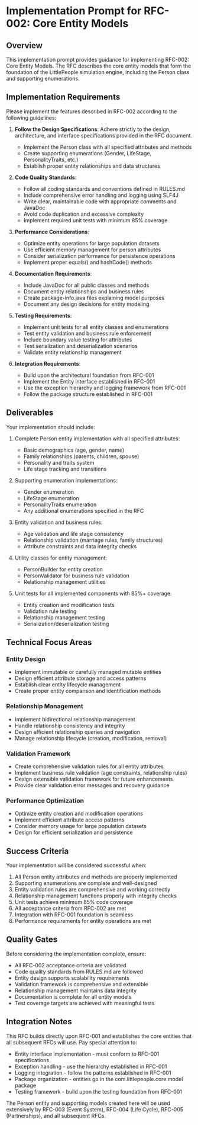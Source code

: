 # Implementation Prompt for RFC-002: Core Entity Models

## Overview

This implementation prompt provides guidance for implementing RFC-002: Core Entity Models. The RFC describes the core entity models that form the foundation of the LittlePeople simulation engine, including the Person class and supporting enumerations.

## Implementation Requirements

Please implement the features described in RFC-002 according to the following guidelines:

1. **Follow the Design Specifications**: Adhere strictly to the design, architecture, and interface specifications provided in the RFC document.
   - Implement the Person class with all specified attributes and methods
   - Create supporting enumerations (Gender, LifeStage, PersonalityTraits, etc.)
   - Establish proper entity relationships and data structures

2. **Code Quality Standards**:
   - Follow all coding standards and conventions defined in RULES.md
   - Include comprehensive error handling and logging using SLF4J
   - Write clear, maintainable code with appropriate comments and JavaDoc
   - Avoid code duplication and excessive complexity
   - Implement required unit tests with minimum 85% coverage

3. **Performance Considerations**:
   - Optimize entity operations for large population datasets
   - Use efficient memory management for person attributes
   - Consider serialization performance for persistence operations
   - Implement proper equals() and hashCode() methods

4. **Documentation Requirements**:
   - Include JavaDoc for all public classes and methods
   - Document entity relationships and business rules
   - Create package-info.java files explaining model purposes
   - Document any design decisions for entity modeling

5. **Testing Requirements**:
   - Implement unit tests for all entity classes and enumerations
   - Test entity validation and business rule enforcement
   - Include boundary value testing for attributes
   - Test serialization and deserialization scenarios
   - Validate entity relationship management

6. **Integration Requirements**:
   - Build upon the architectural foundation from RFC-001
   - Implement the Entity interface established in RFC-001
   - Use the exception hierarchy and logging framework from RFC-001
   - Follow the package structure established in RFC-001

## Deliverables

Your implementation should include:

1. Complete Person entity implementation with all specified attributes:
   - Basic demographics (age, gender, name)
   - Family relationships (parents, children, spouse)
   - Personality and traits system
   - Life stage tracking and transitions

2. Supporting enumeration implementations:
   - Gender enumeration
   - LifeStage enumeration  
   - PersonalityTraits enumeration
   - Any additional enumerations specified in the RFC

3. Entity validation and business rules:
   - Age validation and life stage consistency
   - Relationship validation (marriage rules, family structures)
   - Attribute constraints and data integrity checks

4. Utility classes for entity management:
   - PersonBuilder for entity creation
   - PersonValidator for business rule validation
   - Relationship management utilities

5. Unit tests for all implemented components with 85%+ coverage:
   - Entity creation and modification tests
   - Validation rule testing
   - Relationship management testing
   - Serialization/deserialization testing

## Technical Focus Areas

### Entity Design
- Implement immutable or carefully managed mutable entities
- Design efficient attribute storage and access patterns
- Establish clear entity lifecycle management
- Create proper entity comparison and identification methods

### Relationship Management
- Implement bidirectional relationship management
- Handle relationship consistency and integrity
- Design efficient relationship queries and navigation
- Manage relationship lifecycle (creation, modification, removal)

### Validation Framework
- Create comprehensive validation rules for all entity attributes
- Implement business rule validation (age constraints, relationship rules)
- Design extensible validation framework for future enhancements
- Provide clear validation error messages and recovery guidance

### Performance Optimization
- Optimize entity creation and modification operations
- Implement efficient attribute access patterns
- Consider memory usage for large population datasets
- Design for efficient serialization and persistence

## Success Criteria

Your implementation will be considered successful when:

1. All Person entity attributes and methods are properly implemented
2. Supporting enumerations are complete and well-designed
3. Entity validation rules are comprehensive and working correctly
4. Relationship management functions properly with integrity checks
5. Unit tests achieve minimum 85% code coverage
6. All acceptance criteria from RFC-002 are met
7. Integration with RFC-001 foundation is seamless
8. Performance requirements for entity operations are met

## Quality Gates

Before considering the implementation complete, ensure:

- All RFC-002 acceptance criteria are validated
- Code quality standards from RULES.md are followed
- Entity design supports scalability requirements
- Validation framework is comprehensive and extensible
- Relationship management maintains data integrity
- Documentation is complete for all entity models
- Test coverage targets are achieved with meaningful tests

## Integration Notes

This RFC builds directly upon RFC-001 and establishes the core entities that all subsequent RFCs will use. Pay special attention to:

- Entity interface implementation - must conform to RFC-001 specifications
- Exception handling - use the hierarchy established in RFC-001
- Logging integration - follow the patterns established in RFC-001
- Package organization - entities go in the com.littlepeople.core.model package
- Testing framework - build upon the testing foundation from RFC-001

The Person entity and supporting models created here will be used extensively by RFC-003 (Event System), RFC-004 (Life Cycle), RFC-005 (Partnerships), and all subsequent RFCs.
